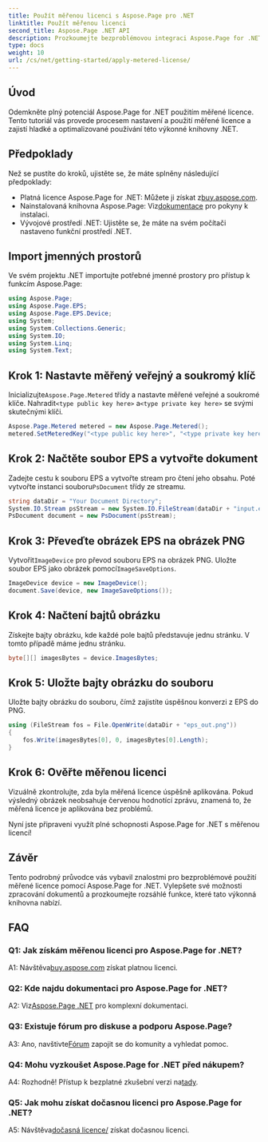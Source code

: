 ```yaml
---
title: Použít měřenou licenci s Aspose.Page pro .NET
linktitle: Použít měřenou licenci
second_title: Aspose.Page .NET API
description: Prozkoumejte bezproblémovou integraci Aspose.Page for .NET pomocí tohoto podrobného průvodce aplikací měřené licence. Optimalizujte zpracování dokumentů bez námahy.
type: docs
weight: 10
url: /cs/net/getting-started/apply-metered-license/
---
```

## Úvod

Odemkněte plný potenciál Aspose.Page for .NET použitím měřené licence. Tento tutoriál vás provede procesem nastavení a použití měřené licence a zajistí hladké a optimalizované používání této výkonné knihovny .NET.

## Předpoklady

Než se pustíte do kroků, ujistěte se, že máte splněny následující předpoklady:

-  Platná licence Aspose.Page for .NET: Můžete ji získat z[buy.aspose.com](https://purchase.aspose.com/buy).
-  Nainstalovaná knihovna Aspose.Page: Viz[dokumentace](https://reference.aspose.com/page/net/) pro pokyny k instalaci.
- Vývojové prostředí .NET: Ujistěte se, že máte na svém počítači nastaveno funkční prostředí .NET.

## Import jmenných prostorů

Ve svém projektu .NET importujte potřebné jmenné prostory pro přístup k funkcím Aspose.Page:

```csharp
using Aspose.Page;
using Aspose.Page.EPS;
using Aspose.Page.EPS.Device;
using System;
using System.Collections.Generic;
using System.IO;
using System.Linq;
using System.Text;
```

## Krok 1: Nastavte měřený veřejný a soukromý klíč

 Inicializujte`Aspose.Page.Metered` třídy a nastavte měřené veřejné a soukromé klíče. Nahradit`<type public key here>` a`<type private key here>` se svými skutečnými klíči.

```csharp
Aspose.Page.Metered metered = new Aspose.Page.Metered();
metered.SetMeteredKey("<type public key here>", "<type private key here>");
```

## Krok 2: Načtěte soubor EPS a vytvořte dokument

 Zadejte cestu k souboru EPS a vytvořte stream pro čtení jeho obsahu. Poté vytvořte instanci souboru`PsDocument` třídy ze streamu.

```csharp
string dataDir = "Your Document Directory";
System.IO.Stream psStream = new System.IO.FileStream(dataDir + "input.eps", System.IO.FileMode.Open, System.IO.FileAccess.Read);
PsDocument document = new PsDocument(psStream);
```

## Krok 3: Převeďte obrázek EPS na obrázek PNG

 Vytvořit`ImageDevice` pro převod souboru EPS na obrázek PNG. Uložte soubor EPS jako obrázek pomocí`ImageSaveOptions`.

```csharp
ImageDevice device = new ImageDevice();
document.Save(device, new ImageSaveOptions());
```

## Krok 4: Načtení bajtů obrázku

Získejte bajty obrázku, kde každé pole bajtů představuje jednu stránku. V tomto případě máme jednu stránku.

```csharp
byte[][] imagesBytes = device.ImagesBytes;
```

## Krok 5: Uložte bajty obrázku do souboru

Uložte bajty obrázku do souboru, čímž zajistíte úspěšnou konverzi z EPS do PNG.

```csharp
using (FileStream fos = File.OpenWrite(dataDir + "eps_out.png"))
{
    fos.Write(imagesBytes[0], 0, imagesBytes[0].Length);
}
```

## Krok 6: Ověřte měřenou licenci

Vizuálně zkontrolujte, zda byla měřená licence úspěšně aplikována. Pokud výsledný obrázek neobsahuje červenou hodnotící zprávu, znamená to, že měřená licence je aplikována bez problémů.

Nyní jste připraveni využít plné schopnosti Aspose.Page for .NET s měřenou licencí!

## Závěr

Tento podrobný průvodce vás vybavil znalostmi pro bezproblémové použití měřené licence pomocí Aspose.Page for .NET. Vylepšete své možnosti zpracování dokumentů a prozkoumejte rozsáhlé funkce, které tato výkonná knihovna nabízí.

## FAQ

### Q1: Jak získám měřenou licenci pro Aspose.Page for .NET?

 A1: Návštěva[buy.aspose.com](https://purchase.aspose.com/buy) získat platnou licenci.

### Q2: Kde najdu dokumentaci pro Aspose.Page for .NET?

 A2: Viz[Aspose.Page .NET](https://reference.aspose.com/page/net/) pro komplexní dokumentaci.

### Q3: Existuje fórum pro diskuse a podporu Aspose.Page?

 A3: Ano, navštivte[Fórum](https://forum.aspose.com/c/page/39) zapojit se do komunity a vyhledat pomoc.

### Q4: Mohu vyzkoušet Aspose.Page for .NET před nákupem?

 A4: Rozhodně! Přístup k bezplatné zkušební verzi na[tady](https://releases.aspose.com/).

### Q5: Jak mohu získat dočasnou licenci pro Aspose.Page for .NET?

 A5: Návštěva[dočasná licence/](https://purchase.aspose.com/temporary-license/) získat dočasnou licenci.
